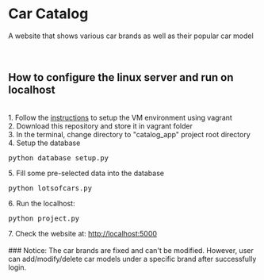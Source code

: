 # Car Catalog

A website that shows various car brands as well as their popular car model
<br />
<br />
<br />

## How to configure the linux server and run on localhost
<br />
1. Follow the <a href="https://classroom.udacity.com/nanodegrees/nd004/parts/00413454014/modules/357367901175460/lessons/4597278561/concepts/47133485700923">instructions</a> to setup the VM environment using vagrant<br />
2. Download this repository and store it in vagrant folder<br />
3. In the terminal, change directory to "catalog_app" project root directory<br />
4. Setup the database <pre>python database_setup.py </pre>
5. Fill some pre-selected data into the database <pre>python lotsofcars.py</pre>
6. Run the localhost: <pre>python project.py</pre>
7. Check the website at: <a href="http://localhost:5000">http://localhost:5000</a>


<br />
<br />
### Notice:
The car brands are fixed and can't be modified. However, user can add/modify/delete car models under a specific brand after successfully login.

